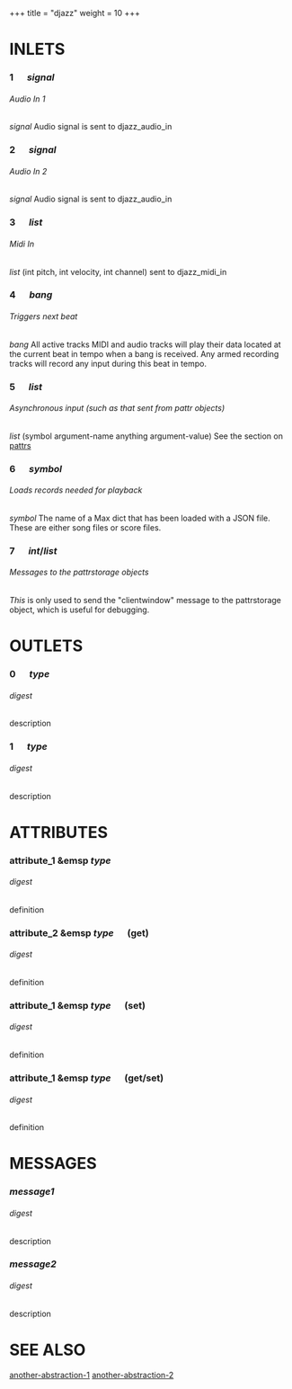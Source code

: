 +++
title = "djazz"
weight = 10
+++

# INLETS

### 1 &emsp; _signal_
###### Audio In 1 
_signal_ Audio signal is sent to djazz_audio_in

### 2 &emsp; _signal_
###### Audio In 2
_signal_ Audio signal is sent to djazz_audio_in

### 3 &emsp; _list_
###### Midi In
_list_ (int pitch, int velocity, int channel) sent to djazz_midi_in

### 4 &emsp; _bang_
###### Triggers next beat
_bang_ All active tracks MIDI and audio tracks will play their data located at the current beat in tempo when a bang is received. Any armed recording tracks will record any input during this beat in tempo. 

### 5 &emsp; _list_
###### Asynchronous input (such as that sent from pattr objects)
_list_ (symbol argument-name anything argument-value) See the section on [pattrs]()

### 6 &emsp; _symbol_
###### Loads records needed for playback
_symbol_ The name of a Max dict that has been loaded with a JSON file. These are either song files or score files.

### 7 &emsp; _int_/_list_
###### Messages to the pattrstorage objects
_This_ is only used to send the "clientwindow" message to the pattrstorage object, which is useful for debugging.

# OUTLETS

### 0 &emsp;  _type_
###### digest
description

### 1 &emsp;  _type_
###### digest
description

# ATTRIBUTES

### attribute_1 &emsp _type_ &emsp; 
###### digest
definition

### attribute_2 &emsp _type_ &emsp;  (get)
###### digest
definition

### attribute_1 &emsp _type_ &emsp;  (set)
###### digest
definition

### attribute_1 &emsp _type_ &emsp;  (get/set)
###### digest
definition

# MESSAGES

### _message1_
###### digest
description

### _message2_
###### digest
description

# SEE ALSO
[another-abstraction-1](/path/to/abstraction1)
[another-abstraction-2](/path/to/abstraction2)
